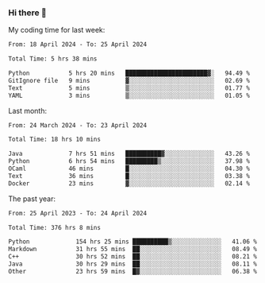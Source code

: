 ### Hi there 👋

My coding time for last week:

<!--START_SECTION:week-->

```txt
From: 18 April 2024 - To: 25 April 2024

Total Time: 5 hrs 38 mins

Python           5 hrs 20 mins   ███████████████████████▓░   94.49 %
GitIgnore file   9 mins          ▓░░░░░░░░░░░░░░░░░░░░░░░░   02.69 %
Text             5 mins          ▒░░░░░░░░░░░░░░░░░░░░░░░░   01.77 %
YAML             3 mins          ▒░░░░░░░░░░░░░░░░░░░░░░░░   01.05 %
```

<!--END_SECTION:week-->

Last month:

<!--START_SECTION:month-->

```txt
From: 24 March 2024 - To: 23 April 2024

Total Time: 18 hrs 10 mins

Java             7 hrs 51 mins   ██████████▓░░░░░░░░░░░░░░   43.26 %
Python           6 hrs 54 mins   █████████▒░░░░░░░░░░░░░░░   37.98 %
OCaml            46 mins         █░░░░░░░░░░░░░░░░░░░░░░░░   04.30 %
Text             36 mins         █░░░░░░░░░░░░░░░░░░░░░░░░   03.38 %
Docker           23 mins         ▓░░░░░░░░░░░░░░░░░░░░░░░░   02.14 %
```

<!--END_SECTION:month-->

The past year:

<!--START_SECTION:year-->

```txt
From: 25 April 2023 - To: 24 April 2024

Total Time: 376 hrs 8 mins

Python             154 hrs 25 mins ██████████▒░░░░░░░░░░░░░░   41.06 %
Markdown           31 hrs 55 mins  ██░░░░░░░░░░░░░░░░░░░░░░░   08.49 %
C++                30 hrs 52 mins  ██░░░░░░░░░░░░░░░░░░░░░░░   08.21 %
Java               30 hrs 29 mins  ██░░░░░░░░░░░░░░░░░░░░░░░   08.11 %
Other              23 hrs 59 mins  █▓░░░░░░░░░░░░░░░░░░░░░░░   06.38 %
```

<!--END_SECTION:year-->
